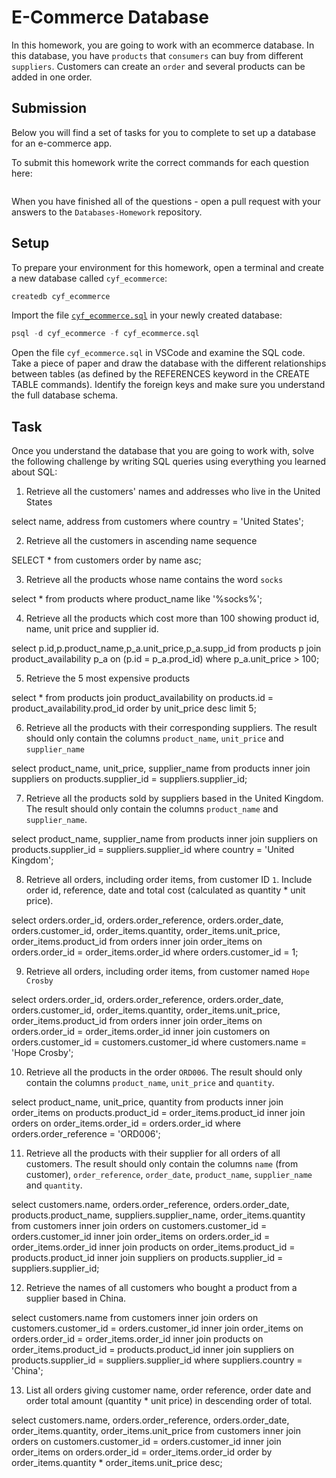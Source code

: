 # E-Commerce Database

In this homework, you are going to work with an ecommerce database. In this database, you have `products` that `consumers` can buy from different `suppliers`. Customers can create an `order` and several products can be added in one order.

## Submission

Below you will find a set of tasks for you to complete to set up a database for an e-commerce app.

To submit this homework write the correct commands for each question here:

```sql


```

When you have finished all of the questions - open a pull request with your answers to the `Databases-Homework` repository.

## Setup

To prepare your environment for this homework, open a terminal and create a new database called `cyf_ecommerce`:

```sql
createdb cyf_ecommerce
```

Import the file [`cyf_ecommerce.sql`](./cyf_ecommerce.sql) in your newly created database:

```sql
psql -d cyf_ecommerce -f cyf_ecommerce.sql
```

Open the file `cyf_ecommerce.sql` in VSCode and examine the SQL code. Take a piece of paper and draw the database with the different relationships between tables (as defined by the REFERENCES keyword in the CREATE TABLE commands). Identify the foreign keys and make sure you understand the full database schema.

## Task

Once you understand the database that you are going to work with, solve the following challenge by writing SQL queries using everything you learned about SQL:

1. Retrieve all the customers' names and addresses who live in the United States

select name, address from customers where country = 'United States';

2. Retrieve all the customers in ascending name sequence

SELECT \* from customers order by name asc;

3. Retrieve all the products whose name contains the word `socks`

select \* from products where product_name like '%socks%';

4. Retrieve all the products which cost more than 100 showing product id, name, unit price and supplier id.

select p.id,p.product_name,p_a.unit_price,p_a.supp_id from products p join product_availability p_a on (p.id = p_a.prod_id) where p_a.unit_price > 100;

5. Retrieve the 5 most expensive products

select \* from products join product_availability on products.id = product_availability.prod_id order by unit_price desc limit 5;

6. Retrieve all the products with their corresponding
   suppliers. The result should only contain the columns `product_name`, `unit_price` and `supplier_name`

select product_name, unit_price, supplier_name from products inner join suppliers on products.supplier_id = suppliers.supplier_id;

7. Retrieve all the products sold by suppliers based in the United Kingdom. The result should only contain the columns `product_name` and `supplier_name`.

select product_name, supplier_name from products inner join suppliers on products.supplier_id = suppliers.supplier_id where country = 'United Kingdom';

8. Retrieve all orders, including order items, from customer ID `1`. Include order id, reference, date and total cost (calculated as quantity \* unit price).

select orders.order_id, orders.order_reference, orders.order_date, orders.customer_id, order_items.quantity, order_items.unit_price, order_items.product_id from orders inner join order_items on orders.order_id = order_items.order_id where orders.customer_id = 1;

9. Retrieve all orders, including order items, from customer named `Hope Crosby`

select orders.order_id, orders.order_reference, orders.order_date, orders.customer_id, order_items.quantity, order_items.unit_price, order_items.product_id from orders inner join order_items on orders.order_id = order_items.order_id inner join customers on orders.customer_id = customers.customer_id where customers.name = 'Hope Crosby';

10. Retrieve all the products in the order `ORD006`. The result should only contain the columns `product_name`, `unit_price` and `quantity`.

select product_name, unit_price, quantity from products inner join order_items on products.product_id = order_items.product_id inner join orders on order_items.order_id = orders.order_id where orders.order_reference = 'ORD006';

11. Retrieve all the products with their supplier for all orders of all customers. The result should only contain the columns `name` (from customer), `order_reference`, `order_date`, `product_name`, `supplier_name` and `quantity`.

select customers.name, orders.order_reference, orders.order_date, products.product_name, suppliers.supplier_name, order_items.quantity from customers inner join orders on customers.customer_id = orders.customer_id inner join order_items on orders.order_id = order_items.order_id inner join products on order_items.product_id = products.product_id inner join suppliers on products.supplier_id = suppliers.supplier_id;

12. Retrieve the names of all customers who bought a product from a supplier based in China.

select customers.name from customers inner join orders on customers.customer_id = orders.customer_id inner join order_items on orders.order_id = order_items.order_id inner join products on order_items.product_id = products.product_id inner join suppliers on products.supplier_id = suppliers.supplier_id where suppliers.country = 'China';

13. List all orders giving customer name, order reference, order date and order total amount (quantity \* unit price) in descending order of total.

select customers.name, orders.order_reference, orders.order_date, order_items.quantity, order_items.unit_price from customers inner join orders on customers.customer_id = orders.customer_id inner join order_items on orders.order_id = order_items.order_id order by order_items.quantity \* order_items.unit_price desc;
